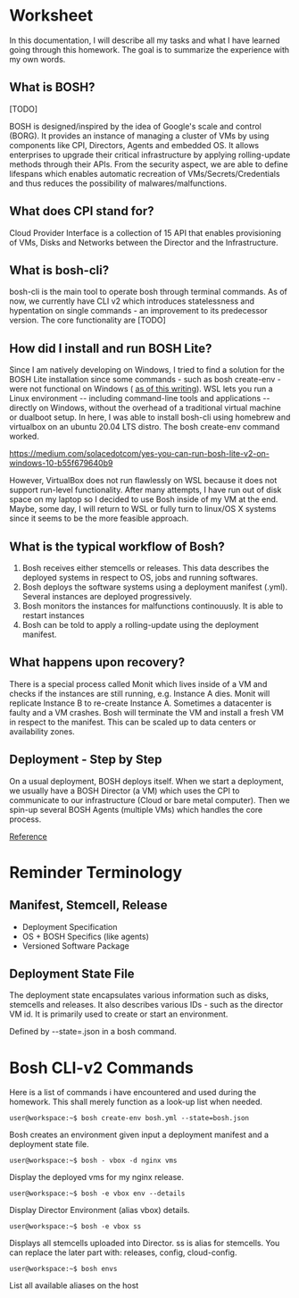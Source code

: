 # Worksheet

In this documentation, I will describe all my tasks and what I have learned going through this homework. The goal is to summarize the experience with my own words. 

## What is BOSH?

[TODO]

BOSH is designed/inspired by the idea of Google's scale and control (BORG). It provides an instance of managing a cluster of VMs by using components like CPI, Directors, Agents and embedded OS. It allows enterprises to upgrade their critical infrastructure by applying rolling-update methods through their APIs. From the security aspect, we are able to define lifespans which enables automatic recreation of VMs/Secrets/Credentials and thus reduces the possibility of malwares/malfunctions.

## What does CPI stand for? 

Cloud Provider Interface is a collection of 15 API that enables provisioning of VMs, Disks and Networks between the Director and the Infrastructure.

## What is bosh-cli?

bosh-cli is the main tool to operate bosh through terminal commands. As of now, we currently have CLI v2 which introduces statelessness and hypentation on single commands - an improvement to its predecessor version. The core functionality are [TODO]

## How did I install and run BOSH Lite?

Since I am natively developing on Windows, I tried to find a solution for the BOSH Lite installation since some commands - such as bosh create-env - were not functional on Windows ( [as of this writing](https://bosh.io/docs/cli-v2-install/)). WSL lets you run a Linux environment -- including command-line tools and applications -- directly on Windows, without the overhead of a traditional virtual machine or dualboot setup. In here, I was able to install bosh-cli using homebrew and virtualbox on an ubuntu 20.04 LTS distro. The bosh create-env command worked.

https://medium.com/solacedotcom/yes-you-can-run-bosh-lite-v2-on-windows-10-b55f679640b9

However, VirtualBox does not run flawlessly on WSL because it does not support run-level functionality. After many attempts, I have run out of disk space on my laptop so I decided to use Bosh inside of my VM at the end. Maybe, some day, I will return to WSL or fully turn to linux/OS X systems since it seems to be the more feasible approach.

## What is the typical workflow of Bosh?

1. Bosh receives either stemcells or releases. This data describes the deployed systems in respect to OS, jobs and running softwares.
2. Bosh deploys the software systems using a deployment manifest (.yml). Several instances are deployed progressively.
3. Bosh monitors the instances for malfunctions continouusly. It is able to restart instances
4. Bosh can be told to apply a rolling-update using the deployment manifest.

## What happens upon recovery?

There is a special process called Monit which lives inside of a VM and checks if the instances are still running, e.g. Instance A dies. Monit will replicate Instance B to re-create Instance A. Sometimes a datacenter is faulty and a VM crashes. Bosh will terminate the VM and install a fresh VM in respect to the manifest. This can be scaled up to data centers or availability zones.

## Deployment - Step by Step
On a usual deployment, BOSH deploys itself. When we start a deployment, we usually have a BOSH Director (a VM) which uses the CPI to communicate to our infrastructure (Cloud or bare metal computer). Then we spin-up several BOSH Agents (multiple VMs) which handles the core process.

[Reference](https://bosh.io/docs/deploying-step-by-step/)

# Reminder Terminology

## Manifest, Stemcell, Release

- Deployment Specification
- OS + BOSH Specifics (like agents)
- Versioned Software Package

## Deployment State File

The deployment state encapsulates various information such as disks, stemcells and releases. It also describes various IDs - such as the director VM id. It is primarily used to create or start an environment.

Defined by --state=<name>.json in a bosh command.

# Bosh CLI-v2 Commands

Here is a list of commands i have encountered and used during the homework. This shall merely function as a look-up list when needed.

```console
user@workspace:~$ bosh create-env bosh.yml --state=bosh.json
```

Bosh creates an environment given input a deployment manifest and a deployment state file.


```console
user@workspace:~$ bosh - vbox -d nginx vms
```

Display the deployed vms for my nginx release.

```console
user@workspace:~$ bosh -e vbox env --details
```

Display Director Environment (alias vbox) details.

```console
user@workspace:~$ bosh -e vbox ss 
```

Displays all stemcells uploaded into Director. ss is alias for stemcells. You can replace the later part with: releases, config, cloud-config.

```console
user@workspace:~$ bosh envs
```

List all available aliases on the host